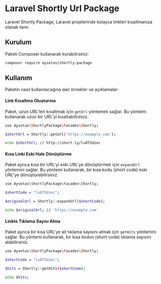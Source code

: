 # Laravel Shortly Url Package

Laravel Shortly Package, Laravel projelerinde kolayca linkleri kısaltmanıza olanak tanır.

## Kurulum

Paketi Composer kullanarak kurabilirsiniz:

```bash
composer require aysetas/shortly-package
```

## Kullanım

Paketin nasıl kullanılacağına dair örnekler ve açıklamalar:

#### Link Kısaltma Oluşturma

Paket, uzun URL'leri kısaltmak için `getUrl` yöntemini sağlar. Bu yöntemi kullanarak uzun bir URL'yi kısaltabilirsiniz.

```bash
use Aysetas\ShortlyPackage\Facades\Shortly;

$shortUrl = Shortly::getUrl('https://example.com');

echo $shortUrl; // http://short.ly/lu8TSUzec
```

#### Kısa Linki Eski Hale Dönüştürme

Paket ayrıca kısa bir URL'yi eski URL'ye dönüştürmek için `expandUrl` yöntemini sağlar. Bu yöntemi kullanarak, bir kısa kodu (short code) eski URL'ye dönüştürebilirsiniz.

```bash
use Aysetas\ShortlyPackage\Facades\Shortly;

$shortCode = "lu8TSUzec";

$originalUrl = Shortly::expandUrl($shortCode);

echo $originalUrl; // 'https://example.com'
```

#### Linkte Tıklama Sayısı Alma

Paket ayrıca bir kısa URL'ye ait tıklama sayısını almak için `getHits` yöntemini sağlar. Bu yöntemi kullanarak, bir kısa kodun (short code) tıklama sayısını alabilirsiniz.

```bash
use Aysetas\ShortlyPackage\Facades\Shortly;

$shortCode = "lu8TSUzec";

$hits = Shortly::getHits($shortCode);

echo $hits;
```



